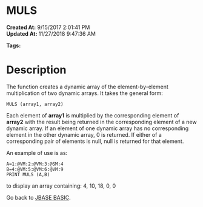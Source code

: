# MULS

**Created At:** 9/15/2017 2:01:41 PM  
**Updated At:** 11/27/2018 9:47:36 AM  

**Tags:**
<badge text='mathematical operations' vertical='middle' />
<badge text='dynamic arrays' vertical='middle' />

# Description

The function creates a dynamic array of the element-by-element multiplication of two dynamic arrays. It takes the general form:

```
MULS (array1, array2)
```

Each element of **array1** is multiplied by the corresponding element of **array2** with the result being returned in the corresponding element of a new dynamic array. If an element of one dynamic array has no corresponding element in the other dynamic array, 0 is returned. If either of a corresponding pair of elements is null, null is returned for that element.

An example of use is as:

```
A=1:@VM:2:@VM:3:@SM:4
B=4:@VM:5:@VM:6:@VM:9
PRINT MULS (A,B)
```

to display an array containing: 4, 10, 18, 0, 0



Go back to [JBASE BASIC](263498-jbase-basic).
